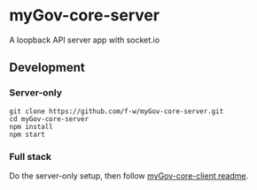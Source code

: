 # myGov-core-server
A loopback API server app with socket.io

## Development

### Server-only
```
git clone https://github.com/f-w/myGov-core-server.git
cd myGov-core-server
npm install
npm start
```

### Full stack
Do the server-only setup, then follow [myGov-core-client readme](https://github.com/f-w/myGov-core-client).
